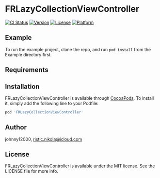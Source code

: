 # FRLazyCollectionViewController

[![CI Status](https://img.shields.io/travis/johnny12000/FRLazyCollectionViewController.svg?style=flat)](https://travis-ci.org/johnny12000/FRLazyCollectionViewController)
[![Version](https://img.shields.io/cocoapods/v/FRLazyCollectionViewController.svg?style=flat)](https://cocoapods.org/pods/FRLazyCollectionViewController)
[![License](https://img.shields.io/cocoapods/l/FRLazyCollectionViewController.svg?style=flat)](https://cocoapods.org/pods/FRLazyCollectionViewController)
[![Platform](https://img.shields.io/cocoapods/p/FRLazyCollectionViewController.svg?style=flat)](https://cocoapods.org/pods/FRLazyCollectionViewController)

## Example

To run the example project, clone the repo, and run `pod install` from the Example directory first.

## Requirements

## Installation

FRLazyCollectionViewController is available through [CocoaPods](https://cocoapods.org). To install
it, simply add the following line to your Podfile:

```ruby
pod 'FRLazyCollectionViewController'
```

## Author

johnny12000, ristic.nikola@icloud.com

## License

FRLazyCollectionViewController is available under the MIT license. See the LICENSE file for more info.
